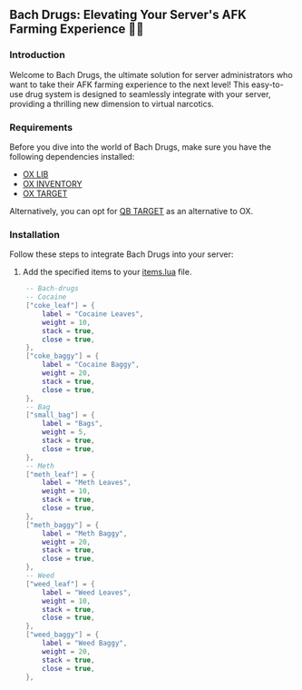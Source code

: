 ## Bach Drugs: Elevating Your Server's AFK Farming Experience 🌿💊

### Introduction

Welcome to Bach Drugs, the ultimate solution for server administrators who want to take their AFK farming experience to the next level! This easy-to-use drug system is designed to seamlessly integrate with your server, providing a thrilling new dimension to virtual narcotics.

### Requirements

Before you dive into the world of Bach Drugs, make sure you have the following dependencies installed:

- [OX LIB](https://github.com/overextended/ox_lib)
- [OX INVENTORY](https://github.com/overextended/ox_inventory)
- [OX TARGET](https://github.com/overextended/ox_target)

Alternatively, you can opt for [QB TARGET](https://github.com/qbcore-framework/qb-target) as an alternative to OX.

### Installation

Follow these steps to integrate Bach Drugs into your server:

1. Add the specified items to your [items.lua](https://github.com/overextended/ox_inventory/blob/main/data/items.lua) file.

```lua
    -- Bach-drugs
    -- Cocaine
	["coke_leaf"] = {
		label = "Cocaine Leaves",
		weight = 10,
		stack = true,
		close = true,
	},
    ["coke_baggy"] = {
		label = "Cocaine Baggy",
		weight = 20,
		stack = true,
		close = true,
	},
    -- Bag
    ["small_bag"] = {
		label = "Bags",
		weight = 5,
		stack = true,
		close = true,
	},
    -- Meth
    ["meth_leaf"] = {
		label = "Meth Leaves",
		weight = 10,
		stack = true,
		close = true,
	},
    ["meth_baggy"] = {
		label = "Meth Baggy",
		weight = 20,
		stack = true,
		close = true,
	},
    -- Weed
    ["weed_leaf"] = {
		label = "Weed Leaves",
		weight = 10,
		stack = true,
		close = true,
	},
    ["weed_baggy"] = {
		label = "Weed Baggy",
		weight = 20,
		stack = true,
		close = true,
	},
```